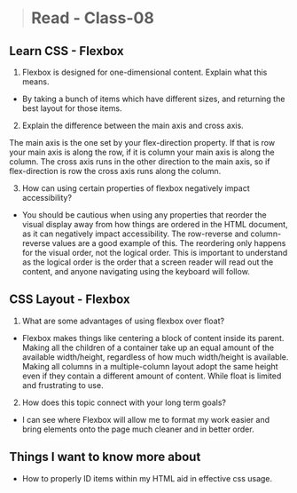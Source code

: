 > # Read - Class-08

## Learn CSS - Flexbox

1. Flexbox is designed for one-dimensional content. Explain what this means.

* By taking a bunch of items which have different sizes, and returning the best layout for those items.

2. Explain the difference between the main axis and cross axis.

The main axis is the one set by your flex-direction property. If that is row your main axis is along the row, if it is column your main axis is along the column. The cross axis runs in the other direction to the main axis, so if flex-direction is row the cross axis runs along the column.

3. How can using certain properties of flexbox negatively impact accessibility?

* You should be cautious when using any properties that reorder the visual display away from how things are ordered in the HTML document, as it can negatively impact accessibility. The row-reverse and column-reverse values are a good example of this. The reordering only happens for the visual order, not the logical order. This is important to understand as the logical order is the order that a screen reader will read out the content, and anyone navigating using the keyboard will follow.

## CSS Layout - Flexbox

1. What are some advantages of using flexbox over float?

* Flexbox makes things like centering a block of content inside its parent. Making all the children of a container take up an equal amount of the available width/height, regardless of how much width/height is available. Making all columns in a multiple-column layout adopt the same height even if they contain a different amount of content. While float is limited and frustrating to use. 

2. How does this topic connect with your long term goals?

* I can see where Flexbox will allow me to format my work easier and bring elements onto the page much cleaner and in better order.  

## Things I want to know more about

* How to properly ID items within my HTML aid in effective css usage. 

